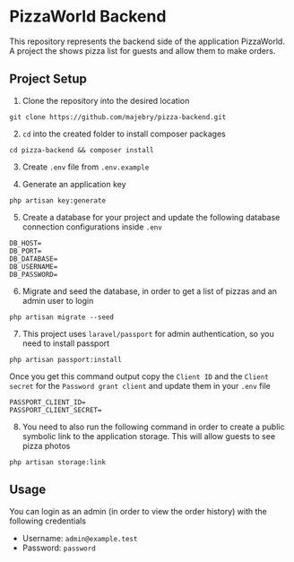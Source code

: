 # PizzaWorld Backend

This repository represents the backend side of the application PizzaWorld. A project the shows pizza list for guests and allow them to make orders.

## Project Setup

1. Clone the repository into the desired location

```
git clone https://github.com/majebry/pizza-backend.git
```

2. `cd` into the created folder to install composer packages

```
cd pizza-backend && composer install
```

3. Create `.env` file from `.env.example`

4. Generate an application key

```
php artisan key:generate
```

5. Create a database for your project and update the following database connection configurations inside `.env`

```
DB_HOST=
DB_PORT=
DB_DATABASE=
DB_USERNAME=
DB_PASSWORD=
```

6. Migrate and seed the database, in order to get a list of pizzas and an admin user to login

```
php artisan migrate --seed
```

7. This project uses `laravel/passport` for admin authentication, so you need to install passport

```
php artisan passport:install
```
Once you get this command output copy the `Client ID` and the `Client secret` for the `Password grant client` and update them in your `.env` file

```
PASSPORT_CLIENT_ID=
PASSPORT_CLIENT_SECRET=
```

8. You need to also run the following command in order to create a public symbolic link to the application storage. This will allow guests to see pizza photos

```
php artisan storage:link
```

## Usage

You can login as an admin (in order to view the order history) with the following credentials
- Username: `admin@example.test`
- Password: `password`
